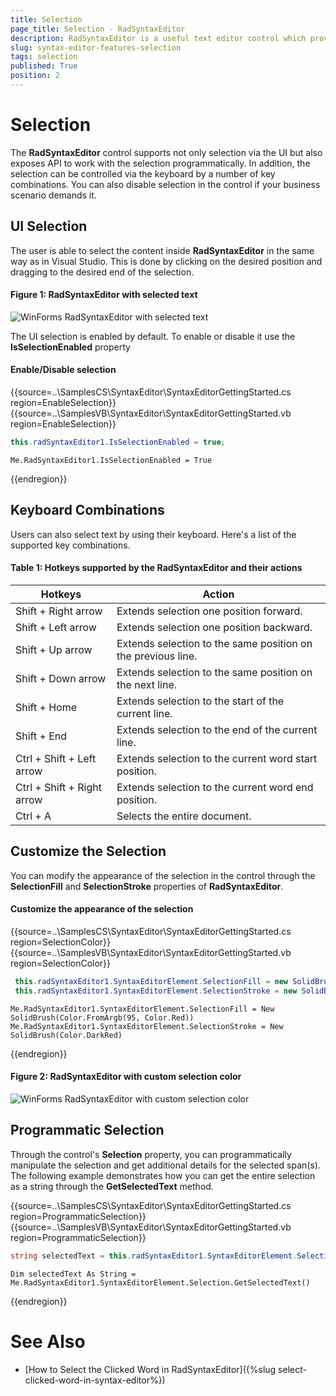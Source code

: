 ```yaml
---
title: Selection
page_title: Selection - RadSyntaxEditor
description: RadSyntaxEditor is a useful text editor control which provides built-in syntax highlighting and code editing experience
slug: syntax-editor-features-selection
tags: selection
published: True
position: 2
---
```


# Selection

The **RadSyntaxEditor** control supports not only selection via the UI but also exposes API to work with the selection programmatically. In addition, the selection can be controlled via the keyboard by a number of key combinations. You can also disable selection in the control if your business scenario demands it.

## UI Selection

The user is able to select the content inside **RadSyntaxEditor** in the same way as in Visual Studio. This is done by clicking on the desired position and dragging to the desired end of the selection. 

#### Figure 1: RadSyntaxEditor with selected text

![WinForms RadSyntaxEditor with selected text](images/selection001.png)

The UI selection is enabled by default. To enable or disable it use the **IsSelectionEnabled** property

#### Enable/Disable selection
{{source=..\SamplesCS\SyntaxEditor\SyntaxEditorGettingStarted.cs region=EnableSelection}} 
{{source=..\SamplesVB\SyntaxEditor\SyntaxEditorGettingStarted.vb region=EnableSelection}}

````C#
this.radSyntaxEditor1.IsSelectionEnabled = true;

````
````VB.NET
Me.RadSyntaxEditor1.IsSelectionEnabled = True

````

{{endregion}} 

## Keyboard Combinations

Users can also select text by using their keyboard. Here's a list of the supported key combinations.

#### Table 1: Hotkeys supported by the RadSyntaxEditor and their actions

|**Hotkeys**|**Action**|
|----|----|
|Shift + Right arrow|Extends selection one position forward.|
|Shift + Left arrow|Extends selection one position backward.|
|Shift + Up arrow|Extends selection to the same position on the previous line.|
|Shift + Down arrow|Extends selection to the same position on the next line.|
|Shift + Home|Extends selection to the start of the current line.|
|Shift + End|Extends selection to the end of the current line.|
|Ctrl + Shift + Left arrow|Extends selection to the current word start position.|
|Ctrl + Shift + Right arrow|Extends selection to the current word end position.|
|Ctrl + A|Selects the entire document.|

## Customize the Selection

You can modify the appearance of the selection in the control through the **SelectionFill** and **SelectionStroke** properties of **RadSyntaxEditor**.

#### Customize the appearance of the selection

{{source=..\SamplesCS\SyntaxEditor\SyntaxEditorGettingStarted.cs region=SelectionColor}} 
{{source=..\SamplesVB\SyntaxEditor\SyntaxEditorGettingStarted.vb region=SelectionColor}}

````C#
 this.radSyntaxEditor1.SyntaxEditorElement.SelectionFill = new SolidBrush(Color.FromArgb(95, Color.Red));
 this.radSyntaxEditor1.SyntaxEditorElement.SelectionStroke = new SolidBrush(Color.DarkRed);

````
````VB.NET
Me.RadSyntaxEditor1.SyntaxEditorElement.SelectionFill = New SolidBrush(Color.FromArgb(95, Color.Red))
Me.RadSyntaxEditor1.SyntaxEditorElement.SelectionStroke = New SolidBrush(Color.DarkRed)

````

{{endregion}} 

#### Figure 2: RadSyntaxEditor with custom selection color

![WinForms RadSyntaxEditor with custom selection color](images/selection002.png)

## Programmatic Selection

Through the control's **Selection** property, you can programmatically manipulate the selection and get additional details for the selected span(s). The following example demonstrates how you can get the entire selection as a string through the **GetSelectedText** method.

{{source=..\SamplesCS\SyntaxEditor\SyntaxEditorGettingStarted.cs region=ProgrammaticSelection}} 
{{source=..\SamplesVB\SyntaxEditor\SyntaxEditorGettingStarted.vb region=ProgrammaticSelection}}

````C#
string selectedText = this.radSyntaxEditor1.SyntaxEditorElement.Selection.GetSelectedText();

````
````VB.NET
Dim selectedText As String = Me.RadSyntaxEditor1.SyntaxEditorElement.Selection.GetSelectedText()

````

{{endregion}} 

# See Also

* [How to Select the Clicked Word in RadSyntaxEditor]({%slug select-clicked-word-in-syntax-editor%})
